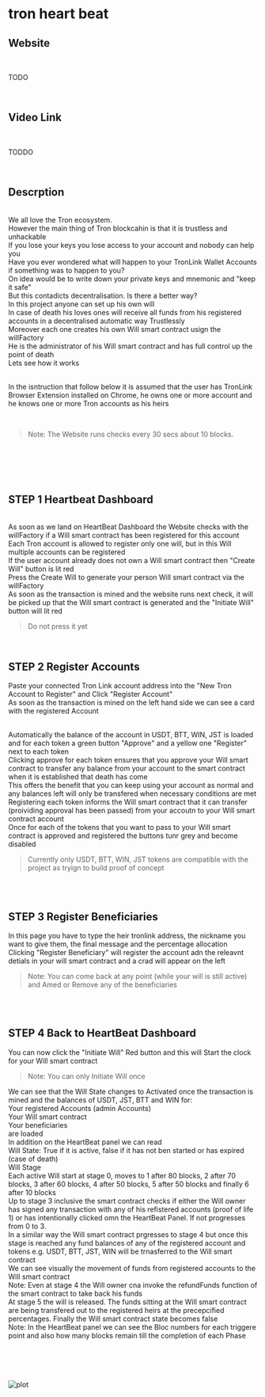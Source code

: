 # tron heart beat

## Website

<br>
<p> TODO </p>
<br>

## Video Link

<br>
<p> TODDO </p>
<br>

## Descrption

<br>
We all love the Tron ecosystem.
<br>
However the main thing of Tron blockcahin is that it is trustless and unhackable
<br>
If you lose your keys you lose access to your account and nobody can help you
<br>
Have you ever wondered what will happen to your TronLink Wallet Accounts if something was to happen to you?
<br>
On idea would be to write down your private keys and mnemonic and "keep it safe"
<br>
But this contadicts decentralisation. Is there a better way?
<br>
In this project anyone can set up his own will
<br>
In case of death his loves ones will receive all funds from his registered accounts in a decentralised automatic way Trustlessly
<br>
Moreover each one creates his own Will smart contract usign the willFactory
<br>
He is the administrator of his Will smart contract and has full control up the point of death
<br>
Lets see how it works
<br>
<br>

In the isntruction that follow below it is assumed that the user has TronLink Browser Extension installed on Chrome, he owns one or more account and he knows one or more Tron accounts as his heirs
<br>

<br>

> Note: The Website runs checks every 30 secs about 10 blocks.
> <br>

<br>
<br>
<br>
<br>

## STEP 1 Heartbeat Dashboard

<br>
As soon as we land on HeartBeat Dashboard the Website checks with the willFactory if a Will smart contract has been registered for this account
<br>
Each Tron account is allowed to register only one will, but in this Will multiple accounts can be registered
<br>
If the user account already does not own a Will smart contract then "Create Will" button is lit red 
<br>
Press the Create Will to generate your person Will smart contract via the willFactory
<br>
As soon as the transaction is mined and the website runs next check, it will be picked up that the Will smart contract is generated and the "Initiate Will" button will lit red

> Do not press it yet

<br>

## STEP 2 Register Accounts

Paste your connected Tron Link account address into the "New Tron Account to Register" and Click "Register Account"
<br>
As soon as the transaction is mined on the left hand side we can see a card with the registered Account

<br>
Automatically the balance of the account in USDT, BTT, WIN, JST is loaded and for each token a green button "Approve" and a yellow one "Register" next to each token
<br>
Clicking approve for each token ensures that you approve your Will smart contract to transfer any balance from your account to the smart contract when it is established that death has come

<br>
This offers the benefit that you can keep using your account as normal and any balances left will only be transfered when necessary conditions are met

<br>
Registering each token informs the Will smart contract  that it can transfer (proividing approval has been passed) from your accoutn to your Will smart contract account

<br>
Once for each of the tokens that you want to pass to your Will smart contract is approved and registered the buttons tunr grey and become disabled
<br>

> Currently only USDT, BTT, WIN, JST tokens are compatible with the project as tryign to build proof of concept

<br>
<br>

## STEP 3 Register Beneficiaries

In this page you have to type the heir tronlink address, the nickname you want to give them, the final message and the percentage allocation
<br>
Clicking "Register Beneficiary" will register the account adn the releavnt detials in your will smart contract and a crad will appear on the left
<br>

> Note: You can come back at any point (while your will is still active) and Amed or Remove any of the beneficiaries

<br>
<br>

## STEP 4 Back to HeartBeat Dashboard

You can now click the "Initiate Will" Red button and this will Start the clock for your Will smart contract
<br>

> Note: You can only Initiate Will once
> <br>

We can see that the Will State changes to Activated once the transaction is mined and the balances of USDT, JST, BTT and WIN for:
<br>
Your registered Accounts (admin Accounts)
<br>
Your Will smart contract
<br>
Your beneficiaries
<br>
are loaded
<br>
In addition on the HeartBeat panel we can read
<br>
Will State: True if it is active, false if it has not ben started or has expired (case of death)
<br>
Will Stage
<br>
Each active Will start at stage 0, moves to 1 after 80 blocks, 2 after 70 blocks, 3 after 60 blocks, 4 after 50 blocks, 5 after 50 blocks and finally 6 after 10 blocks
<br>
Up to stage 3 inclusive the smart contract checks if either the Will owner has signed any transaction with any of his refistered accounts (proof of life 1) or has intentionally clicked omn the HeartBeat Panel. If not progresses from 0 to 3.
<br>
In a similar way the Will smart contract prgresses to stage 4 but once this stage is reached any fund balances of any of the registered account and tokens e.g. USDT, BTT, JST, WIN will be trnasferred to the Will smart contract
<br>
We can see visually the movement of funds from registered accounts to the Will smart contract
<br>
Note: Even at stage 4 the Will owner cna invoke the refundFunds function of the smart contract to take back his funds
<br>
At stage 5 the will is released. The funds sitting at the Will smart contract are being transfered out to the registered heirs at the precepcified percentages. Finally the Will smart contract state becomes false
<br>
Note: In the HeartBeat panel we can see the Bloc numbers for each triggere point and also how many blocks remain till the completion of each Phase
<br>
<br>
<br>
<br>
<br>

![plot](./Printscreens/Intro.png)

<br>
<br>
